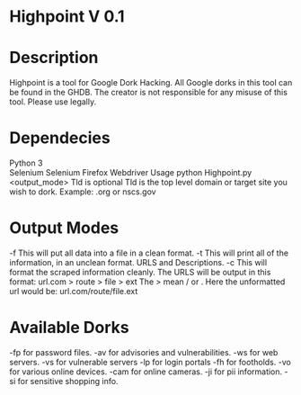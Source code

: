 # Highpoint V 0.1



# Description
Highpoint is a tool for Google Dork Hacking. All Google dorks in this tool can be found in the GHDB. The creator is not responsible for any misuse of this tool. Please use legally.


# Dependecies
Python 3 </br>
Selenium
Selenium Firefox Webdriver
Usage
python Highpoint.py <dork> <output_mode> <tld> Tld is optional Tld is the top level domain or target site you wish to dork. Example: .org or nscs.gov

# Output Modes

-f This will put all data into a file in a clean format.
-t This will print all of the information, in an unclean format. URLS and Descriptions.
-c This will format the scraped information cleanly. The URLS will be output in this format: url.com > route > file > ext The > mean / or . Here the unformatted url would be: url.com/route/file.ext

# Available Dorks
-fp for password files.
-av for advisories and vulnerabilities.
-ws for web servers.
-vs for vulnerable servers
-lp for login portals
-fh for footholds.
-vo for various online devices.
-cam for online cameras.
-ji for pii information.
-si for sensitive shopping info.
